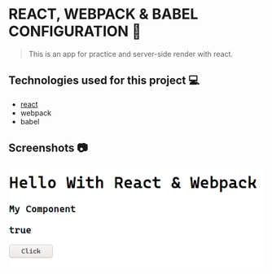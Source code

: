 # REACT, WEBPACK & BABEL CONFIGURATION :rocket:

> This is an app for practice and server-side render with react.

## Technologies used for this project :computer:

- [react](https://reactjs.org/)
- webpack
- babel

## Screenshots :camera:

![principal](docs/principal.png)
